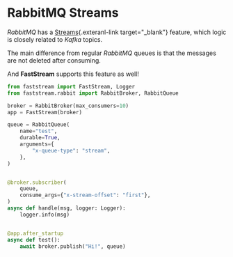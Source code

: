 # RabbitMQ Streams

*RabbitMQ* has a [Streams](https://www.rabbitmq.com/streams.html){.exteranl-link target="_blank"} feature, which logic is closely related to *Kafka* topics.

The main difference from regular *RabbitMQ* queues is that the messages are not deleted after consuming.

And **FastStream** supports this feature as well!

```python linenums="1" hl_lines="4 10-12 17"
from faststream import FastStream, Logger
from faststream.rabbit import RabbitBroker, RabbitQueue

broker = RabbitBroker(max_consumers=10)
app = FastStream(broker)

queue = RabbitQueue(
    name="test",
    durable=True,
    arguments={
        "x-queue-type": "stream",
    },
)


@broker.subscriber(
    queue,
    consume_args={"x-stream-offset": "first"},
)
async def handle(msg, logger: Logger):
    logger.info(msg)


@app.after_startup
async def test():
    await broker.publish("Hi!", queue)
```
